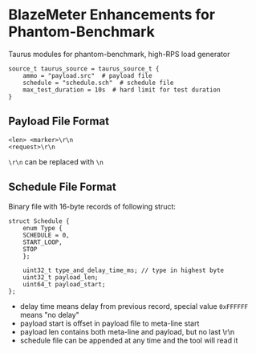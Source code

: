 # BlazeMeter Enhancements for Phantom-Benchmark
Taurus modules for phantom-benchmark, high-RPS load generator

```
source_t taurus_source = taurus_source_t {
    ammo = "payload.src"  # payload file
    schedule = "schedule.sch"  # schedule file
    max_test_duration = 10s  # hard limit for test duration
}
```

## Payload File Format
```
<len> <marker>\r\n
<request>\r\n
```

`\r\n` can be replaced with `\n`

## Schedule File Format

Binary file with 16-byte records of following struct:

```
struct Schedule {
    enum Type {
	SCHEDULE = 0,
	START_LOOP,
	STOP
    };

    uint32_t type_and_delay_time_ms; // type in highest byte
    uint32_t payload_len;
    uint64_t payload_start;
};
```

- delay time means delay from previous record, special value `0xFFFFFF` means "no delay"
- payload start is offset in payload file to meta-line start
- payload len contains both meta-line and payload, but no last \r\n
- schedule file can be appended at any time and the tool will read it

